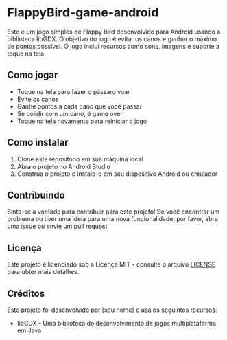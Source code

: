 # FlappyBird-game-android

Este é um jogo simples de Flappy Bird desenvolvido para Android usando a biblioteca libGDX. O objetivo do jogo é evitar os canos e ganhar o máximo de pontos possível. O jogo inclui recursos como sons, imagens e suporte a toque na tela.

## Como jogar

- Toque na tela para fazer o pássaro voar
- Evite os canos
- Ganhe pontos a cada cano que você passar
- Se colidir com um cano, é game over
- Toque na tela novamente para reiniciar o jogo

## Como instalar

1. Clone este repositório em sua máquina local
2. Abra o projeto no Android Studio
3. Construa o projeto e instale-o em seu dispositivo Android ou emulador

## Contribuindo

Sinta-se à vontade para contribuir para este projeto! Se você encontrar um problema ou tiver uma ideia para uma nova funcionalidade, por favor, abra uma issue ou envie um pull request.

## Licença

Este projeto é licenciado sob a Licença MIT - consulte o arquivo [LICENSE](LICENSE) para obter mais detalhes.

## Créditos

Este projeto foi desenvolvido por [seu nome] e usa os seguintes recursos:

- libGDX - Uma biblioteca de desenvolvimento de jogos multiplataforma em Java

